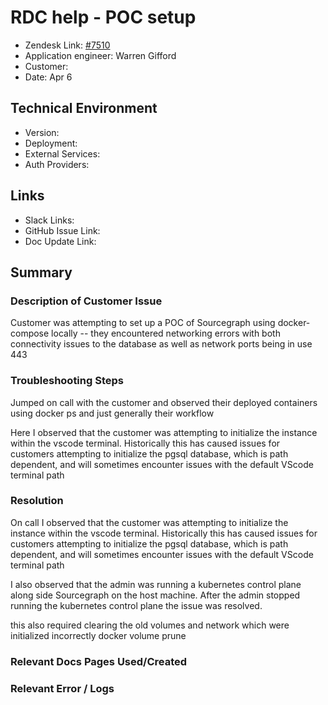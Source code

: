 
# RDC help - POC setup <!-- Ticket Title  Hint: include keywords to make it searchable -->

- Zendesk Link: [#7510](https://sourcegraph.zendesk.com/agent/tickets/7510)
- Application engineer: Warren Gifford
- Customer: <!-- Redact if this contains personally identifying information -->
- Date: Apr 6

<!-- Data populated from integration, speak to Ben Gordon or Michael Bali if not working -->
<!-- During Internal team trial, fill missing data manually (we are waiting for all data to sync) -->

## Technical Environment
- Version: ​
- Deployment:
- External Services:
- Auth Providers:


## Links
<!-- Data for application engineer manual entry -->
- Slack Links:
- GitHub Issue Link:
- Doc Update Link:

## Summary
### Description of Customer Issue

Customer was attempting to set up a POC of Sourcegraph using docker-compose locally -- they encountered networking errors with both connectivity issues to the database as well as network ports being in use 443

### Troubleshooting Steps

Jumped on call with the customer and observed their deployed containers using docker ps and just generally their workflow

Here I observed that the customer was attempting to initialize the instance within the vscode terminal. Historically this has caused issues for customers attempting to initialize the pgsql database, which is path dependent, and will sometimes encounter issues with the default VScode terminal path

### Resolution

On call I observed that the customer was attempting to initialize the instance within the vscode terminal. Historically this has caused issues for customers attempting to initialize the pgsql database, which is path dependent, and will sometimes encounter issues with the default VScode terminal path

I also observed that the admin was running a kubernetes control plane along side Sourcegraph on the host machine. After the admin stopped running the kubernetes control plane the issue was resolved. 

this also required clearing the old volumes and network which were initialized incorrectly docker volume prune

### Relevant Docs Pages Used/Created

### Relevant Error / Logs
<!-- Please redact keys, tokens, and personal identifying information -->


<!-- Once complete, upload a copy to https://github.com/sourcegraph/support-tools-internal/tree/main/resolved-tickets as a .md file -->
<!-- Name the file 7510.md -->
